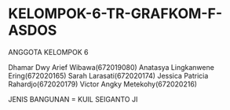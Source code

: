 # KELOMPOK-6-TR-GRAFKOM-F-ASDOS

ANGGOTA KELOMPOK 6

Dhamar Dwy Arief Wibawa(672019080)
Anatasya Lingkanwene Ering(672020165)
Sarah Larasati(672020174)
Jessica Patricia Rahardjo(672020179)
Victor Angky Metekohy(672020216)

JENIS BANGUNAN = KUIL SEIGANTO JI
